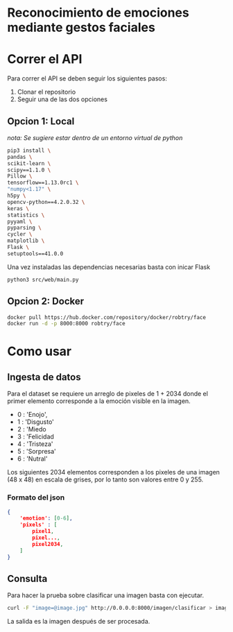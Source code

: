 # Reconocimiento de emociones mediante gestos faciales

# Correr el API

Para correr el API se deben seguir los siguientes pasos:

1. Clonar el repositorio
2. Seguir una de las dos opciones

## Opcion 1: Local

*nota: Se sugiere estar dentro de un entorno virtual de python*

```sh
pip3 install \
pandas \
scikit-learn \
scipy==1.1.0 \
Pillow \
tensorflow==1.13.0rc1 \
"numpy<1.17" \
h5py \
opencv-python==4.2.0.32 \
keras \
statistics \
pyyaml \
pyparsing \
cycler \
matplotlib \
Flask \
setuptools==41.0.0
```

Una vez instaladas las dependencias necesarias basta con inicar Flask

```sh
python3 src/web/main.py
```

## Opcion 2: Docker

```sh
docker pull https://hub.docker.com/repository/docker/robtry/face
docker run -d -p 8000:8000 robtry/face
```

# Como usar

## Ingesta de datos

Para el dataset se requiere un arreglo de pixeles de 1 + 2034 donde el primer elemento corresponde a la emoción visible en la imagen.

- 0 : 'Enojo',
- 1 : 'Disgusto'
- 2 : 'Miedo
- 3 : 'Felicidad
- 4 : 'Tristeza'
- 5 : 'Sorpresa'
- 6 : 'Nutral'

Los siguientes 2034 elementos corresponden a los pixeles de una imagen (48 x 48) en escala de grises, por lo tanto son valores entre 0 y 255.

### Formato del json

```json
{
	'emotion': [0-6],
	'pixels' : [ 
		pixel1,
		pixel...,
		pixel2034,
	]
}

```

## Consulta

Para hacer la prueba sobre clasificar una imagen basta con ejecutar.

```sh
curl -F "image=@image.jpg" http://0.0.0.0:8000/imagen/clasificar > image.png 
```

La salida es la imagen después de ser procesada.